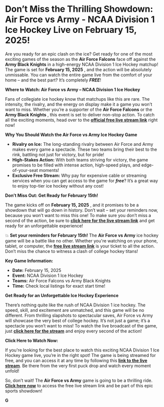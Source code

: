 # Don’t Miss the Thrilling Showdown: Air Force vs Army - NCAA Division 1 Ice Hockey Live on February 15, 2025!

Are you ready for an epic clash on the ice? Get ready for one of the most exciting games of the season as the **Air Force Falcons** face off against the **Army Black Knights** in a high-energy NCAA Division 1 Ice Hockey matchup! The game is set for **February 15, 2025** , and the action will be absolutely unmissable. You can watch the entire game live from the comfort of your home – and the best part? It’s completely **_FREE_**!

**Where to Watch: Air Force vs Army – NCAA Division 1 Ice Hockey**

Fans of collegiate ice hockey know that matchups like this are rare. The intensity, the rivalry, and the energy on display make it a game you won’t want to miss. Whether you’re a supporter of the **Air Force Falcons** or the **Army Black Knights** , this event is set to deliver non-stop action. To catch all the exciting moments, head over to the [**official free live stream link**](https://tinyurl.com/livestreamfreeo?st=Air+Force+vs+Army&si=ghc) right now!

**Why You Should Watch the Air Force vs Army Ice Hockey Game**

- **Rivalry on Ice:** The long-standing rivalry between Air Force and Army makes every game a spectacle. These two teams bring their best to the rink, battling not just for victory, but for pride!
- **High-Stakes Action:** With both teams striving for victory, the game promises to be filled with intense action, high-speed plays, and edge-of-your-seat moments!
- **Exclusive Free Stream:** Why pay for expensive cable or streaming services when you can get access to the game for **_free_**? It’s a great way to enjoy top-tier ice hockey without any cost!

**Don’t Miss Out: Get Ready for February 15th!**

The game kicks off on **February 15, 2025** , and it promises to be a showdown that will go down in history. Don’t wait – set your reminders now, because you won’t want to miss this one! To make sure you don’t miss a second of the action, be sure to [**click here for the live stream link**](https://tinyurl.com/livestreamfreeo?st=Air+Force+vs+Army&si=ghc) and get ready for an unforgettable experience!

💥 **Set your reminders for February 15th!** The **Air Force vs Army** ice hockey game will be a battle like no other. Whether you're watching on your phone, tablet, or computer, the [**free live stream link**](https://tinyurl.com/livestreamfreeo?st=Air+Force+vs+Army&si=ghc) is your ticket to all the action. Don’t miss the chance to witness a clash of college hockey titans!

**Key Game Information:**

- **Date:** February 15, 2025
- **Event:** NCAA Division 1 Ice Hockey
- **Teams:** Air Force Falcons vs Army Black Knights
- **Time:** Check local listings for exact start time!

**Get Ready for an Unforgettable Ice Hockey Experience**

There’s nothing quite like the rush of NCAA Division 1 ice hockey. The speed, skill, and excitement are unmatched, and this game will be no different. From thrilling slapshots to spectacular saves, Air Force vs Army will showcase the very best of college hockey. It’s not just a game; it’s a spectacle you won’t want to miss! To watch the live broadcast of the game, just [**click here for the stream**](https://tinyurl.com/livestreamfreeo?st=Air+Force+vs+Army&si=ghc) and enjoy every second of the action!

**Click Here to Watch Now:**

If you're looking for the best place to watch this exciting NCAA Division 1 Ice Hockey game live, you’re in the right spot! The game is being streamed for free, and you can access it at any time by following this [**link to the live stream**](https://tinyurl.com/livestreamfreeo?st=Air+Force+vs+Army&si=ghc). Be there from the very first puck drop and watch every moment unfold!

So, don’t wait! The **Air Force vs Army** game is going to be a thrilling ride. [**Click here now**](https://tinyurl.com/livestreamfreeo?st=Air+Force+vs+Army&si=ghc) to access the free live stream link and be part of this epic sports showdown!

**G**
